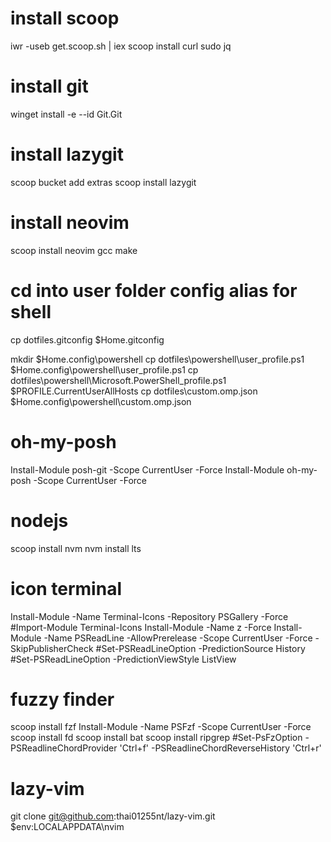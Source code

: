 # install scoop

iwr -useb get.scoop.sh | iex
scoop install curl sudo jq

# install git

winget install -e --id Git.Git

# install lazygit

scoop bucket add extras
scoop install lazygit

# install neovim

scoop install neovim gcc make

# cd into user folder config alias for shell

cp dotfiles\.gitconfig $Home\.gitconfig

mkdir $Home\.config\powershell
cp dotfiles\powershell\user_profile.ps1 $Home\.config\powershell\user_profile.ps1
cp dotfiles\powershell\Microsoft.PowerShell_profile.ps1 $PROFILE.CurrentUserAllHosts
cp dotfiles\custom.omp.json $Home\.config\powershell\custom.omp.json

# oh-my-posh

Install-Module posh-git -Scope CurrentUser -Force
Install-Module oh-my-posh -Scope CurrentUser -Force

# nodejs

scoop install nvm
nvm install lts

# icon terminal

Install-Module -Name Terminal-Icons -Repository PSGallery -Force
#Import-Module Terminal-Icons
Install-Module -Name z -Force
Install-Module -Name PSReadLine -AllowPrerelease -Scope CurrentUser -Force -SkipPublisherCheck
#Set-PSReadLineOption -PredictionSource History
#Set-PSReadLineOption -PredictionViewStyle ListView

# fuzzy finder

scoop install fzf
Install-Module -Name PSFzf -Scope CurrentUser -Force
scoop install fd
scoop install bat
scoop install ripgrep
#Set-PsFzOption -PSReadlineChordProvider 'Ctrl+f' -PSReadlineChordReverseHistory 'Ctrl+r'

# lazy-vim

git clone git@github.com:thai01255nt/lazy-vim.git $env:LOCALAPPDATA\nvim

